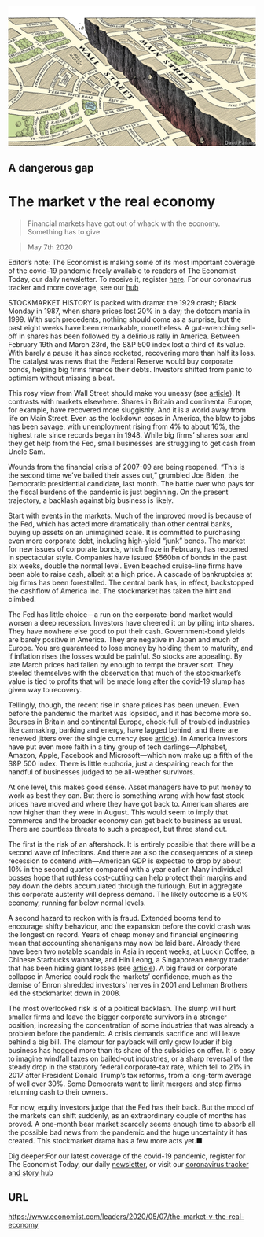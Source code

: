 ![](./images/20200509_LDD001_0.jpg)

## A dangerous gap

# The market v the real economy

> Financial markets have got out of whack with the economy. Something has to give

> May 7th 2020

Editor’s note: The Economist is making some of its most important coverage of the covid-19 pandemic freely available to readers of The Economist Today, our daily newsletter. To receive it, register [here](https://www.economist.com//newslettersignup). For our coronavirus tracker and more coverage, see our [hub](https://www.economist.com//coronavirus)

STOCKMARKET HISTORY is packed with drama: the 1929 crash; Black Monday in 1987, when share prices lost 20% in a day; the dotcom mania in 1999. With such precedents, nothing should come as a surprise, but the past eight weeks have been remarkable, nonetheless. A gut-wrenching sell-off in shares has been followed by a delirious rally in America. Between February 19th and March 23rd, the S&P 500 index lost a third of its value. With barely a pause it has since rocketed, recovering more than half its loss. The catalyst was news that the Federal Reserve would buy corporate bonds, helping big firms finance their debts. Investors shifted from panic to optimism without missing a beat.

This rosy view from Wall Street should make you uneasy (see [article](https://www.economist.com//finance-and-economics/2020/05/07/a-perky-stockmarket-v-a-glum-economy)). It contrasts with markets elsewhere. Shares in Britain and continental Europe, for example, have recovered more sluggishly. And it is a world away from life on Main Street. Even as the lockdown eases in America, the blow to jobs has been savage, with unemployment rising from 4% to about 16%, the highest rate since records began in 1948. While big firms’ shares soar and they get help from the Fed, small businesses are struggling to get cash from Uncle Sam.

Wounds from the financial crisis of 2007-09 are being reopened. “This is the second time we’ve bailed their asses out,” grumbled Joe Biden, the Democratic presidential candidate, last month. The battle over who pays for the fiscal burdens of the pandemic is just beginning. On the present trajectory, a backlash against big business is likely.

Start with events in the markets. Much of the improved mood is because of the Fed, which has acted more dramatically than other central banks, buying up assets on an unimagined scale. It is committed to purchasing even more corporate debt, including high-yield “junk” bonds. The market for new issues of corporate bonds, which froze in February, has reopened in spectacular style. Companies have issued $560bn of bonds in the past six weeks, double the normal level. Even beached cruise-line firms have been able to raise cash, albeit at a high price. A cascade of bankruptcies at big firms has been forestalled. The central bank has, in effect, backstopped the cashflow of America Inc. The stockmarket has taken the hint and climbed.

The Fed has little choice—a run on the corporate-bond market would worsen a deep recession. Investors have cheered it on by piling into shares. They have nowhere else good to put their cash. Government-bond yields are barely positive in America. They are negative in Japan and much of Europe. You are guaranteed to lose money by holding them to maturity, and if inflation rises the losses would be painful. So stocks are appealing. By late March prices had fallen by enough to tempt the braver sort. They steeled themselves with the observation that much of the stockmarket’s value is tied to profits that will be made long after the covid-19 slump has given way to recovery.

Tellingly, though, the recent rise in share prices has been uneven. Even before the pandemic the market was lopsided, and it has become more so. Bourses in Britain and continental Europe, chock-full of troubled industries like carmaking, banking and energy, have lagged behind, and there are renewed jitters over the single currency (see [article](https://www.economist.com//europe/2020/05/07/germanys-highest-court-takes-issue-with-the-european-central-bank)). In America investors have put even more faith in a tiny group of tech darlings—Alphabet, Amazon, Apple, Facebook and Microsoft—which now make up a fifth of the S&P 500 index. There is little euphoria, just a despairing reach for the handful of businesses judged to be all-weather survivors.

At one level, this makes good sense. Asset managers have to put money to work as best they can. But there is something wrong with how fast stock prices have moved and where they have got back to. American shares are now higher than they were in August. This would seem to imply that commerce and the broader economy can get back to business as usual. There are countless threats to such a prospect, but three stand out.

The first is the risk of an aftershock. It is entirely possible that there will be a second wave of infections. And there are also the consequences of a steep recession to contend with—American GDP is expected to drop by about 10% in the second quarter compared with a year earlier. Many individual bosses hope that ruthless cost-cutting can help protect their margins and pay down the debts accumulated through the furlough. But in aggregate this corporate austerity will depress demand. The likely outcome is a 90% economy, running far below normal levels.

A second hazard to reckon with is fraud. Extended booms tend to encourage shifty behaviour, and the expansion before the covid crash was the longest on record. Years of cheap money and financial engineering mean that accounting shenanigans may now be laid bare. Already there have been two notable scandals in Asia in recent weeks, at Luckin Coffee, a Chinese Starbucks wannabe, and Hin Leong, a Singaporean energy trader that has been hiding giant losses (see [article](https://www.economist.com//business/2020/05/07/the-buoyant-oil-traders)). A big fraud or corporate collapse in America could rock the markets’ confidence, much as the demise of Enron shredded investors’ nerves in 2001 and Lehman Brothers led the stockmarket down in 2008.

The most overlooked risk is of a political backlash. The slump will hurt smaller firms and leave the bigger corporate survivors in a stronger position, increasing the concentration of some industries that was already a problem before the pandemic. A crisis demands sacrifice and will leave behind a big bill. The clamour for payback will only grow louder if big business has hogged more than its share of the subsidies on offer. It is easy to imagine windfall taxes on bailed-out industries, or a sharp reversal of the steady drop in the statutory federal corporate-tax rate, which fell to 21% in 2017 after President Donald Trump’s tax reforms, from a long-term average of well over 30%. Some Democrats want to limit mergers and stop firms returning cash to their owners.

For now, equity investors judge that the Fed has their back. But the mood of the markets can shift suddenly, as an extraordinary couple of months has proved. A one-month bear market scarcely seems enough time to absorb all the possible bad news from the pandemic and the huge uncertainty it has created. This stockmarket drama has a few more acts yet.■

Dig deeper:For our latest coverage of the covid-19 pandemic, register for The Economist Today, our daily [newsletter](https://www.economist.com//newslettersignup), or visit our [coronavirus tracker and story hub](https://www.economist.com//coronavirus)

## URL

https://www.economist.com/leaders/2020/05/07/the-market-v-the-real-economy
